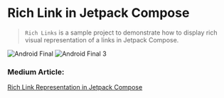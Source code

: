 #  Rich Link in Jetpack Compose

> `Rich Links` is a sample project to demonstrate how to display rich visual representation of a links in Jetpack Compose.

![Android Final](https://github.com/user-attachments/assets/a78d67be-c8f2-4a4d-b405-971af752a20d)
![Android Final 3](https://github.com/user-attachments/assets/9bd6a17d-68a7-4066-90cf-9532eb7ec15f)


### Medium Article:
[Rich Link Representation in Jetpack Compose](https://medium.com/@marwa.diab/rick-link-representation-in-jetpack-compose-d33956e8719e)
